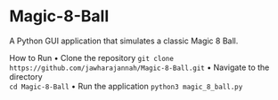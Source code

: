 # Magic-8-Ball
A Python GUI application that simulates a classic Magic 8 Ball.


How to Run
• Clone the repository 
  ```git clone https://github.com/jawharajannah/Magic-8-Ball.git```
• Navigate to the directory  
  ```cd Magic-8-Ball```
• Run the application
  ```python3 magic_8_ball.py```
